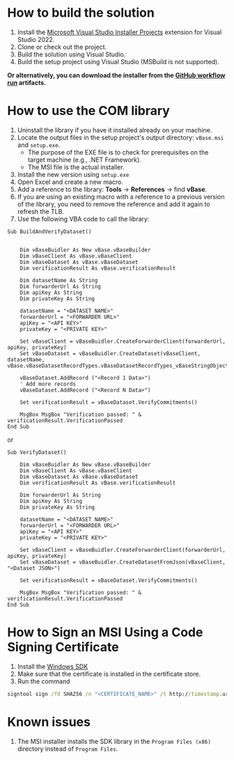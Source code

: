 # How to build the solution

1. Install the [Microsoft Visual Studio Installer Projects](https://marketplace.visualstudio.com/items?itemName=VisualStudioClient.MicrosoftVisualStudio2022InstallerProjects) extension for Visual Studio 2022.  
1. Clone or check out the project.  
1. Build the solution using Visual Studio.  
1. Build the setup project using Visual Studio (MSBuild is not supported).

**Or alternatively, you can download the installer from the
[GitHub workflow run](https://github.com/validityBase/vbase-cs/actions) artifacts.**
    
# How to use the COM library

1. Uninstall the library if you have it installed already on your machine.
1. Locate the output files in the setup project's output directory: `vBase.msi` and `setup.exe`.
   - The purpose of the EXE file is to check for prerequisites on the target machine (e.g., .NET Framework).
   - The MSI file is the actual installer.
1. Install the new version using `setup.exe`
1. Open Excel and create a new macro.
1. Add a reference to the library: **Tools** -> **References** -> find **vBase**.
1. If you are using an existing macro with a reference to a previous version of the library, you need to remove the reference and add it again to refresh the TLB.
1. Use the following VBA code to call the library:

```vbnet
Sub BuildAndVerifyDataset()

    
    Dim vBaseBuidler As New vBase.vBaseBuilder
    Dim vBaseClient As vBase.vBaseClient
    Dim vBaseDataset As vBase.vBaseDataset
    Dim verificationResult As vBase.verificationResult

    Dim datasetName As String
    Dim forwarderUrl As String
    Dim apiKey As String
    Dim privateKey As String

    datasetName = "<DATASET NAME>"
    forwarderUrl = "<FORWARDER URL>"
    apiKey = "<API KEY>"
    privateKey = "<PRIVATE KEY>"

    Set vBaseClient = vBaseBuidler.CreateForwarderClient(forwarderUrl, apiKey, privateKey)
    Set vBaseDataset = vBaseBuidler.CreateDataset(vBaseClient, datasetName, vBase.vBaseDatasetRecordTypes.vBaseDatasetRecordTypes_vBaseStringObject)

    vBaseDataset.AddRecord ("<Record 1 Data>")
    ' Add more records
    vBaseDataset.AddRecord ("<Record N Data>")

    Set verificationResult = vBaseDataset.VerifyCommitments()

    MsgBox MsgBox "Verification passed: " & verificationResult.VerificationPassed
End Sub
```

or

```vbnet
Sub VerifyDataset()

    Dim vBaseBuidler As New vBase.vBaseBuilder
    Dim vBaseClient As vBase.vBaseClient
    Dim vBaseDataset As vBase.vBaseDataset
    Dim verificationResult As vBase.verificationResult

    Dim forwarderUrl As String
    Dim apiKey As String
    Dim privateKey As String

    datasetName = "<DATASET NAME>"
    forwarderUrl = "<FORWARDER URL>"
    apiKey = "<API KEY>"
    privateKey = "<PRIVATE KEY>"

    Set vBaseClient = vBaseBuidler.CreateForwarderClient(forwarderUrl, apiKey, privateKey)
    Set vBaseDataset = vBaseBuidler.CreateDatasetFromJson(vBaseClient, "<Dataset JSON>")

    Set verificationResult = vBaseDataset.VerifyCommitments()

    MsgBox MsgBox "Verification passed: " & verificationResult.VerificationPassed
End Sub
```

# How to Sign an MSI Using a Code Signing Certificate

1. Install the [Windows SDK](https://developer.microsoft.com/en-us/windows/downloads/windows-sdk/)
1. Make sure that the certificate is installed in the certificate store.
1. Run the command
```cmd
signtool sign /fd SHA256 /n "<CERTIFICATE_NAME>" /t http://timestamp.url.com /v "vBase.msi"
```

# Known issues
1. The MSI installer installs the SDK library in the `Program Files (x86)` directory instead of `Program Files`.
